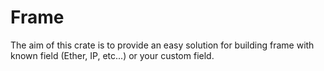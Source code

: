 # Frame

The aim of this crate is to provide an easy solution for building frame with known field (Ether, IP, etc...) or your custom field.

